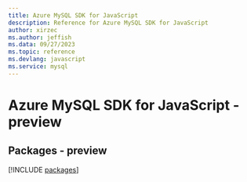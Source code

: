 ```yaml
---
title: Azure MySQL SDK for JavaScript
description: Reference for Azure MySQL SDK for JavaScript
author: xirzec
ms.author: jeffish
ms.data: 09/27/2023
ms.topic: reference
ms.devlang: javascript
ms.service: mysql
---
```

# Azure MySQL SDK for JavaScript - preview
## Packages - preview
[!INCLUDE [packages](mysql-index.md)]